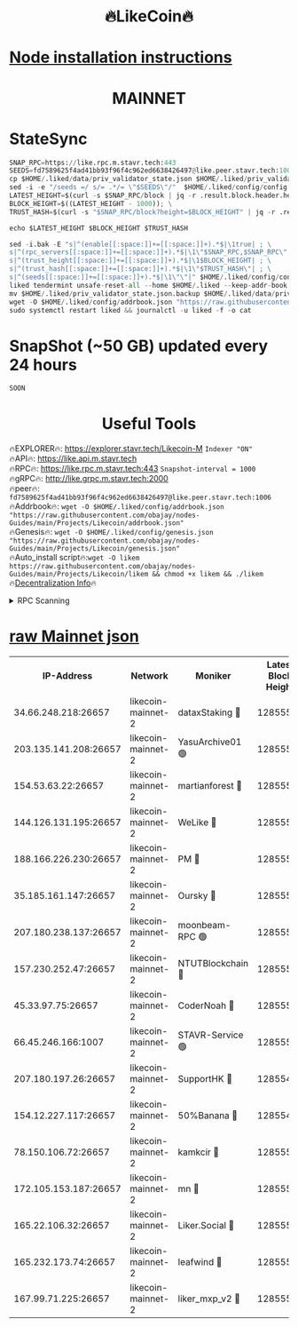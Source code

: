 <h1 align="center"> 🔥LikeCoin🔥</h1>

[Node installation instructions](https://github.com/obajay/nodes-Guides/tree/main/Projects/Likecoin)
=
<h1 align="center"> MAINNET</h1>

# StateSync
```python
SNAP_RPC=https://like.rpc.m.stavr.tech:443
SEEDS=fd7589625f4ad41bb93f96f4c962ed6638426497@like.peer.stavr.tech:1006
cp $HOME/.liked/data/priv_validator_state.json $HOME/.liked/priv_validator_state.json.backup
sed -i -e "/seeds =/ s/= .*/= \"$SEEDS\"/"  $HOME/.liked/config/config.toml
LATEST_HEIGHT=$(curl -s $SNAP_RPC/block | jq -r .result.block.header.height); \
BLOCK_HEIGHT=$((LATEST_HEIGHT - 1000)); \
TRUST_HASH=$(curl -s "$SNAP_RPC/block?height=$BLOCK_HEIGHT" | jq -r .result.block_id.hash)

echo $LATEST_HEIGHT $BLOCK_HEIGHT $TRUST_HASH

sed -i.bak -E "s|^(enable[[:space:]]+=[[:space:]]+).*$|\1true| ; \
s|^(rpc_servers[[:space:]]+=[[:space:]]+).*$|\1\"$SNAP_RPC,$SNAP_RPC\"| ; \
s|^(trust_height[[:space:]]+=[[:space:]]+).*$|\1$BLOCK_HEIGHT| ; \
s|^(trust_hash[[:space:]]+=[[:space:]]+).*$|\1\"$TRUST_HASH\"| ; \
s|^(seeds[[:space:]]+=[[:space:]]+).*$|\1\"\"|" $HOME/.liked/config/config.toml
liked tendermint unsafe-reset-all --home $HOME/.liked --keep-addr-book
mv $HOME/.liked/priv_validator_state.json.backup $HOME/.liked/data/priv_validator_state.json
wget -O $HOME/.liked/config/addrbook.json "https://raw.githubusercontent.com/obajay/nodes-Guides/main/Projects/Likecoin/addrbook.json"
sudo systemctl restart liked && journalctl -u liked -f -o cat
```
# SnapShot (~50 GB) updated every 24 hours
```python
SOON
```

 <h1 align="center"> Useful Tools</h1>

🔥EXPLORER🔥:     https://explorer.stavr.tech/Likecoin-M        `Indexer "ON"` \
🔥API🔥:          https://like.api.m.stavr.tech \
🔥RPC🔥:          https://like.rpc.m.stavr.tech:443              `Snapshot-interval = 1000` \
🔥gRPC🔥:         http://like.grpc.m.stavr.tech:2000 \
🔥peer🔥:         `fd7589625f4ad41bb93f96f4c962ed6638426497@like.peer.stavr.tech:1006` \
🔥Addrbook🔥:  `wget -O $HOME/.liked/config/addrbook.json "https://raw.githubusercontent.com/obajay/nodes-Guides/main/Projects/Likecoin/addrbook.json"` \
🔥Genesis🔥:  `wget -O $HOME/.liked/config/genesis.json "https://raw.githubusercontent.com/obajay/nodes-Guides/main/Projects/Likecoin/genesis.json"` \
🔥Auto_install script🔥:`wget -O likem https://raw.githubusercontent.com/obajay/nodes-Guides/main/Projects/Likecoin/likem && chmod +x likem && ./likem` \
🔥[Decentralization Info](https://github.com/obajay/StateSync-snapshots/tree/main/Projects/Likecoin/Decentralization)🔥


<details>
<summary>RPC Scanning</summary>

<h2 align="center"> We scan nodes in real time every 4 hours. And we provide the final result of RPC endpoints.
We cannot influence the operation of these nodes in any way. </h2>


```python
If Voting Power is higher than 0 --> then the Node is a validator of the network and may be subject to attack and be a potential threat to the chain.
```
```python
We marked such validators with a red symbol
```

</details>

[raw Mainnet json](https://rpc-check.likem.stavr.tech/likem/rpc-likem-result.json)
=


<table><tr><th>IP-Address</th><th>Network</th><th>Moniker</th><th>Latest Block Height</th><th>Earliest Block Height</th><th>Catching Up</th><th>Tx Index</th><th>Voting Power</th><th>Scan Time</th></tr><tr><td>34.66.248.218:26657</td><td>likecoin-mainnet-2</td><td>dataxStaking 🔴</td><td>12855502</td><td>1</td><td>False</td><td>on</td><td>21820776214</td><td>2024-01-28T14:33:17.905582104UTC</td></tr><tr><td>203.135.141.208:26657</td><td>likecoin-mainnet-2</td><td>YasuArchive01 🟢</td><td>12855505</td><td>1</td><td>False</td><td>on</td><td>0</td><td>2024-01-28T14:33:31.979060309UTC</td></tr><tr><td>154.53.63.22:26657</td><td>likecoin-mainnet-2</td><td>martianforest 🔴</td><td>12855505</td><td>1</td><td>False</td><td>on</td><td>563919907</td><td>2024-01-28T14:33:35.607509602UTC</td></tr><tr><td>144.126.131.195:26657</td><td>likecoin-mainnet-2</td><td>WeLike 🔴</td><td>12855501</td><td>5101130</td><td>False</td><td>on</td><td>116691270183</td><td>2024-01-28T14:33:08.094635051UTC</td></tr><tr><td>188.166.226.230:26657</td><td>likecoin-mainnet-2</td><td>PM 🔴</td><td>12855505</td><td>7730955</td><td>False</td><td>on</td><td>30021623113</td><td>2024-01-28T14:33:36.532767691UTC</td></tr><tr><td>35.185.161.147:26657</td><td>likecoin-mainnet-2</td><td>Oursky 🔴</td><td>12855505</td><td>8394252</td><td>False</td><td>on</td><td>29562431785</td><td>2024-01-28T14:33:34.669409012UTC</td></tr><tr><td>207.180.238.137:26657</td><td>likecoin-mainnet-2</td><td>moonbeam-RPC 🟢</td><td>12855500</td><td>9234583</td><td>False</td><td>on</td><td>0</td><td>2024-01-28T14:33:01.162690593UTC</td></tr><tr><td>157.230.252.47:26657</td><td>likecoin-mainnet-2</td><td>NTUTBlockchain 🔴</td><td>12855502</td><td>9318400</td><td>False</td><td>on</td><td>890073071</td><td>2024-01-28T14:33:17.214720719UTC</td></tr><tr><td>45.33.97.75:26657</td><td>likecoin-mainnet-2</td><td>CoderNoah 🔴</td><td>12855505</td><td>11014944</td><td>False</td><td>on</td><td>19654584538</td><td>2024-01-28T14:33:33.574639243UTC</td></tr><tr><td>66.45.246.166:1007</td><td>likecoin-mainnet-2</td><td>STAVR-Service 🟢</td><td>12855503</td><td>11931594</td><td>False</td><td>on</td><td>0</td><td>2024-01-28T14:33:23.311517187UTC</td></tr><tr><td>207.180.197.26:26657</td><td>likecoin-mainnet-2</td><td>SupportHK 🔴</td><td>12855499</td><td>12089921</td><td>False</td><td>on</td><td>8798287053</td><td>2024-01-28T14:32:58.025956541UTC</td></tr><tr><td>154.12.227.117:26657</td><td>likecoin-mainnet-2</td><td>50%Banana 🔴</td><td>12855499</td><td>12611811</td><td>False</td><td>on</td><td>772041320</td><td>2024-01-28T14:33:00.822122436UTC</td></tr><tr><td>78.150.106.72:26657</td><td>likecoin-mainnet-2</td><td>kamkcir 🔴</td><td>12855508</td><td>12655255</td><td>False</td><td>on</td><td>283620787</td><td>2024-01-28T14:33:53.963246207UTC</td></tr><tr><td>172.105.153.187:26657</td><td>likecoin-mainnet-2</td><td>mn 🔴</td><td>12855508</td><td>12683911</td><td>False</td><td>off</td><td>29477463187</td><td>2024-01-28T14:33:51.587838351UTC</td></tr><tr><td>165.22.106.32:26657</td><td>likecoin-mainnet-2</td><td>Liker.Social 🔴</td><td>12855504</td><td>12697892</td><td>False</td><td>on</td><td>56546839288</td><td>2024-01-28T14:33:26.578997388UTC</td></tr><tr><td>165.232.173.74:26657</td><td>likecoin-mainnet-2</td><td>leafwind 🔴</td><td>12855505</td><td>12832281</td><td>False</td><td>off</td><td>48096881849</td><td>2024-01-28T14:33:32.922160150UTC</td></tr><tr><td>167.99.71.225:26657</td><td>likecoin-mainnet-2</td><td>liker_mxp_v2 🔴</td><td>12855509</td><td>12844371</td><td>False</td><td>off</td><td>26687407461</td><td>2024-01-28T14:33:59.162935507UTC</td></tr></table>
